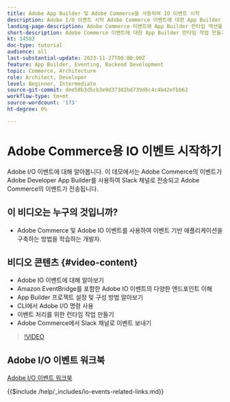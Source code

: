```yaml
---
title: Adobe App Builder 및 Adobe Commerce을 사용하여 IO 이벤트 시작
description: Adobe I/O 이벤트 시작 Adobe Commerce 이벤트에 대한 App Builder 런타임 작업을 만듭니다.
landing-page-description: Adobe Commerce 이벤트에 App Builder 런타임 액션을 사용하는 방법을 알아봅니다.
short-description: Adobe Commerce 이벤트에 대한 App Builder 런타임 작업 만들기.
kt: 14583
doc-type: tutorial
audience: all
last-substantial-update: 2023-11-27T00:00:00Z
feature: App Builder, Eventing, Backend Development
topic: Commerce, Architecture
role: Architect, Developer
level: Beginner, Intermediate
source-git-commit: dee58b3d5cb3e9d37302bd739d6c4c4b42efbb62
workflow-type: tm+mt
source-wordcount: '173'
ht-degree: 0%

---
```


# Adobe Commerce용 IO 이벤트 시작하기

Adobe I/O 이벤트에 대해 알아봅니다. 이 데모에서는 Adobe Commerce의 이벤트가 Adobe Developer App Builder를 사용하여 Slack 채널로 전송되고 Adobe Commerce의 이벤트가 전송됩니다.

## 이 비디오는 누구의 것입니까?

* Adobe Commerce 및 Adobe IO 이벤트를 사용하여 이벤트 기반 애플리케이션을 구축하는 방법을 학습하는 개발자.

## 비디오 콘텐츠 {#video-content}

* Adobe IO 이벤트에 대해 알아보기
* Amazon EventBridge를 포함한 Adobe IO 이벤트의 다양한 엔드포인트 이해
* App Builder 프로젝트 설정 및 구성 방법 알아보기
* CLI에서 Adobe I/O 명령 사용
* 이벤트 처리를 위한 런타임 작업 만들기
* Adobe Commerce에서 Slack 채널로 이벤트 보내기

>[!VIDEO](https://video.tv.adobe.com/v/3425834?learn=on)

## Adobe I/O 이벤트 워크북

[Adobe I/O 이벤트 워크북](../assets/io-events/IO-Events-Workbook.pdf)

{{$include /help/_includes/io-events-related-links.md}}
